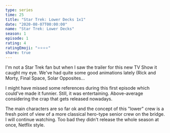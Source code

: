 ```yaml
---
type: series
time: 25
title: "Star Trek: Lower Decks 1x1"
date: "2020-08-07T00:00:00"
name: "Star Trek: Lower Decks"
season: 1
episode: 1
rating: 4
ratingEmoji: "⭐️⭐️⭐️⭐️"
share: true
---
```


I'm not a Star Trek fan but when I saw the trailer for this new TV Show it caught my eye. We've had quite some good animations lately (Rick and Morty, Final Space, Solar Opposites...

I might have missed some references during this first episode which could've made it funnier. Still, it was entertaining. Above-average considering the crap that gets released nowadays.

The main characters are so far ok and the concept of this "lower" crew is a fresh point of view of a more classical hero-type senior crew on the bridge. I will continue watching. Too bad they didn't release the whole season at once, Netflix style.
